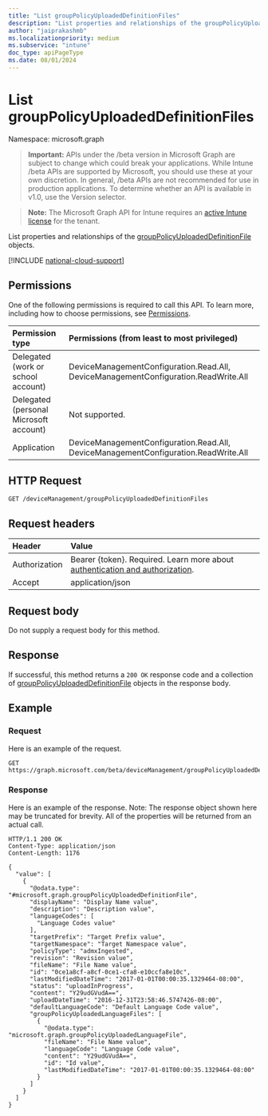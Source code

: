 ```yaml
---
title: "List groupPolicyUploadedDefinitionFiles"
description: "List properties and relationships of the groupPolicyUploadedDefinitionFile objects."
author: "jaiprakashmb"
ms.localizationpriority: medium
ms.subservice: "intune"
doc_type: apiPageType
ms.date: 08/01/2024
---
```


# List groupPolicyUploadedDefinitionFiles

Namespace: microsoft.graph

> **Important:** APIs under the /beta version in Microsoft Graph are subject to change which could break your applications. While Intune /beta APIs are supported by Microsoft, you should use these at your own discretion. In general, /beta APIs are not recommended for use in production applications. To determine whether an API is available in v1.0, use the Version selector.

> **Note:** The Microsoft Graph API for Intune requires an [active Intune license](https://go.microsoft.com/fwlink/?linkid=839381) for the tenant.

List properties and relationships of the [groupPolicyUploadedDefinitionFile](../resources/intune-grouppolicy-grouppolicyuploadeddefinitionfile.md) objects.

[!INCLUDE [national-cloud-support](../../includes/all-clouds.md)]

## Permissions
One of the following permissions is required to call this API. To learn more, including how to choose permissions, see [Permissions](/graph/permissions-reference).

|Permission type|Permissions (from least to most privileged)|
|:---|:---|
|Delegated (work or school account)|DeviceManagementConfiguration.Read.All, DeviceManagementConfiguration.ReadWrite.All|
|Delegated (personal Microsoft account)|Not supported.|
|Application|DeviceManagementConfiguration.Read.All, DeviceManagementConfiguration.ReadWrite.All|

## HTTP Request
<!-- {
  "blockType": "ignored"
}
-->
``` http
GET /deviceManagement/groupPolicyUploadedDefinitionFiles
```

## Request headers
|Header|Value|
|:---|:---|
|Authorization|Bearer {token}. Required. Learn more about [authentication and authorization](/graph/auth/auth-concepts).|
|Accept|application/json|

## Request body
Do not supply a request body for this method.

## Response
If successful, this method returns a `200 OK` response code and a collection of [groupPolicyUploadedDefinitionFile](../resources/intune-grouppolicy-grouppolicyuploadeddefinitionfile.md) objects in the response body.

## Example

### Request
Here is an example of the request.
``` http
GET https://graph.microsoft.com/beta/deviceManagement/groupPolicyUploadedDefinitionFiles
```

### Response
Here is an example of the response. Note: The response object shown here may be truncated for brevity. All of the properties will be returned from an actual call.
``` http
HTTP/1.1 200 OK
Content-Type: application/json
Content-Length: 1176

{
  "value": [
    {
      "@odata.type": "#microsoft.graph.groupPolicyUploadedDefinitionFile",
      "displayName": "Display Name value",
      "description": "Description value",
      "languageCodes": [
        "Language Codes value"
      ],
      "targetPrefix": "Target Prefix value",
      "targetNamespace": "Target Namespace value",
      "policyType": "admxIngested",
      "revision": "Revision value",
      "fileName": "File Name value",
      "id": "0ce1a8cf-a8cf-0ce1-cfa8-e10ccfa8e10c",
      "lastModifiedDateTime": "2017-01-01T00:00:35.1329464-08:00",
      "status": "uploadInProgress",
      "content": "Y29udGVudA==",
      "uploadDateTime": "2016-12-31T23:58:46.5747426-08:00",
      "defaultLanguageCode": "Default Language Code value",
      "groupPolicyUploadedLanguageFiles": [
        {
          "@odata.type": "microsoft.graph.groupPolicyUploadedLanguageFile",
          "fileName": "File Name value",
          "languageCode": "Language Code value",
          "content": "Y29udGVudA==",
          "id": "Id value",
          "lastModifiedDateTime": "2017-01-01T00:00:35.1329464-08:00"
        }
      ]
    }
  ]
}
```
